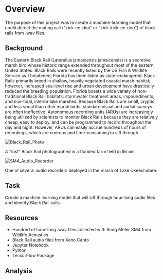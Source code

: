# Overview

The purpose of this project was to create a machine-learning model that could detect the mating call ("kick-ee-doo" or "kick-kick-ee-doo") of black rails from .wav files.

## Background

The Eastern Black Rail (Laterallus jamaicensis jamaicensis) is a secretive marsh bird whose historic range extended throughout most of the eastern United States. Black Rails were recently listed by the US Fish & Wildlife Service as Threatened; Florida has them listed as state-endangered. Black Rails primarily breed in shallow, heavily vegetated coastal marsh habitat; however, increased sea-level rise and urban development have drastically reduced the breeding population. Florida boasts a wide variety of non-traditional Black Rail habitats: stormwater treatment areas, impoundments, and non-tidal, interior lake marshes. Because Black Rails are small, cryptic, and less vocal than other marsh birds, standard visual and audial surveys are often ineffective. Autonomous recording units (ARUs) are increasingly being utilized by scientists to monitor Black Rails because they are relatively cheap, easy to deploy, and can be programmed to record throughout the day and night. However, ARUs can easily accrue hundreds of hours of recordings, which are onerous and time-consuming to sift through.

![Black_Rail_Photo](https://github.com/CSoldo1/Black_Rail_Audio_Detection/assets/114112078/66edea3c-d8a0-4e43-ab23-d3550023e1b8)

A "lost" Black Rail photographed in a flooded farm field in Illinois.

![SM4_Audio_Recorder](https://github.com/CSoldo1/Black_Rail_Audio_Detection/assets/114112078/ad660552-94f1-49e4-8e08-01ac8c32bd49)

One of several audio recorders deployed in the marsh of Lake Okeechobee. 

## Task
Create a machine learning model that will sift through hour-long audio files and identify Black Rail calls. 

## Resources
* Hundred of hour-long .wav files collected with Song Meter SM4 from Wildlife Acoustics
* Black Rail audio files from Xeno Canto
* Jupyter Notebook
* Python
* TensorFlow Package

## Analysis


